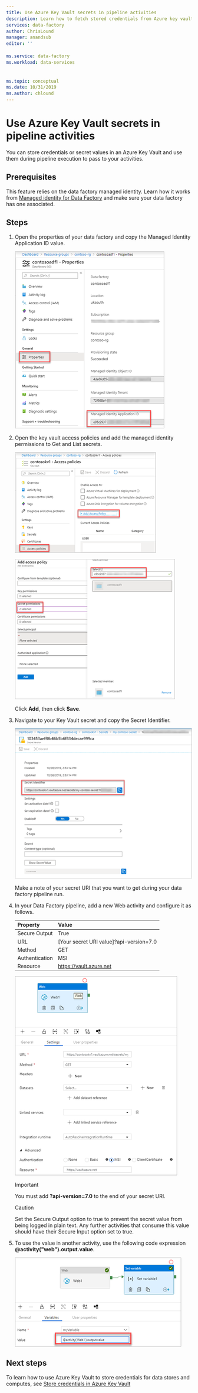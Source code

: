 ```yaml
---
title: Use Azure Key Vault secrets in pipeline activities 
description: Learn how to fetch stored credentials from Azure key vault and use them during data factory pipeline runs. 
services: data-factory
author: ChrisLound
manager: anandsub
editor: ''

ms.service: data-factory
ms.workload: data-services


ms.topic: conceptual
ms.date: 10/31/2019
ms.author: chlound
---
```


# Use Azure Key Vault secrets in pipeline activities

You can store credentials or secret values in an Azure Key Vault and use them during pipeline execution to pass to your activities.

## Prerequisites

This feature relies on the data factory managed identity.  Learn how it works from [Managed identity for Data Factory](https://docs.microsoft.com/azure/data-factory/data-factory-service-identity) and make sure your data factory has one associated.

## Steps

1. Open the properties of your data factory and copy the Managed Identity Application ID value.

    ![Managed Identity Value](media/how-to-use-azure-key-vault-secrets-pipeline-activities/managedidentity.png)

2. Open the key vault access policies and add the managed identity permissions to Get and List secrets.

    ![Key Vault access policies](media/how-to-use-azure-key-vault-secrets-pipeline-activities/akvaccesspolicies.png)

    ![Key Vault access policies](media/how-to-use-azure-key-vault-secrets-pipeline-activities/akvaccesspolicies-2.png)

    Click **Add**, then click **Save**.

3. Navigate to your Key Vault secret and copy the Secret Identifier.

    ![Secret Identifier](media/how-to-use-azure-key-vault-secrets-pipeline-activities/secretidentifier.png)

    Make a note of your secret URI that you want to get during your data factory pipeline run.

4. In your Data Factory pipeline, add a new Web activity and configure it as follows.  

    |Property  |Value  |
    |---------|---------|
    |Secure Output     |True         |
    |URL     |[Your secret URI value]?api-version=7.0         |
    |Method     |GET         |
    |Authentication     |MSI         |
    |Resource        |https://vault.azure.net       |

    ![Web activity](media/how-to-use-azure-key-vault-secrets-pipeline-activities/webactivity.png)

    > [!IMPORTANT]
    > You must add **?api-version=7.0** to the end of your secret URI.  

    > [!CAUTION]
    > Set the Secure Output option to true to prevent the secret value from being logged in plain text.  Any further activities that consume this value should have their Secure Input option set to true.

5. To use the value in another activity, use the following code expression **@activity("web").output.value**.

    ![Code expression](media/how-to-use-azure-key-vault-secrets-pipeline-activities/usewebactivity.png)

## Next steps

To learn how to use Azure Key Vault to store credentials for data stores and computes, see [Store credentials in Azure Key Vault](https://docs.microsoft.com/azure/data-factory/store-credentials-in-key-vault)
